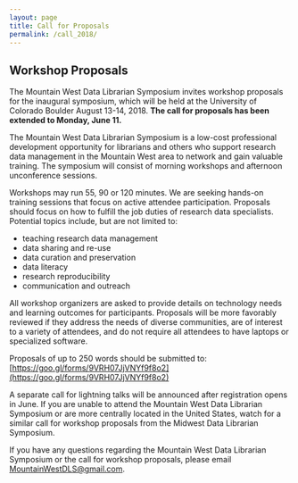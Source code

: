 ```yaml
---
layout: page
title: Call for Proposals
permalink: /call_2018/
---
```


## Workshop Proposals

The Mountain West Data Librarian Symposium invites workshop proposals for the inaugural symposium, which will be held at the University of Colorado Boulder August 13-14, 2018. **The call for proposals has been extended to Monday, June 11.**

The Mountain West Data Librarian Symposium is a low-cost professional development opportunity for librarians and others who support research data management in the Mountain West area to network and gain valuable training. The symposium will consist of morning workshops and afternoon unconference sessions. 

Workshops may run 55, 90 or 120 minutes. We are seeking hands-on training sessions that focus on active attendee participation. Proposals should focus on how to fulfill the job duties of research data specialists. Potential topics include, but are not limited to:
- teaching research data management
- data sharing and re-use
- data curation and preservation
- data literacy
- research reproducibility
- communication and outreach

All workshop organizers are asked to provide details on technology needs and learning outcomes for participants. Proposals will be more favorably reviewed if they address the needs of diverse communities, are of interest to a variety of attendees, and do not require all attendees to have laptops or specialized software.

Proposals of up to 250 words should be submitted to: [https://goo.gl/forms/9VRH07JjVNYf9f8o2](https://goo.gl/forms/9VRH07JjVNYf9f8o2)

A separate call for lightning talks will be announced after registration opens in June. If you are unable to attend the Mountain West Data Librarian Symposium or are more centrally located in the United States, watch for a similar call for workshop proposals from the Midwest Data Librarian Symposium.

If you have any questions regarding the Mountain West Data Librarian Symposium or the call for workshop proposals, please email MountainWestDLS@gmail.com. 
